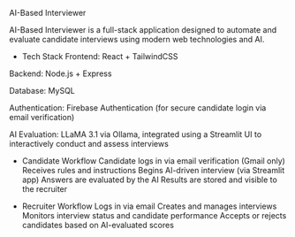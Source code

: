 AI-Based Interviewer

AI-Based Interviewer is a full-stack application designed to automate and evaluate candidate interviews using modern web technologies and AI.

* Tech Stack
Frontend: React + TailwindCSS

Backend: Node.js + Express

Database: MySQL

Authentication: Firebase Authentication (for secure candidate login via email verification)

AI Evaluation: LLaMA 3.1 via Ollama, integrated using a Streamlit UI to interactively conduct and assess interviews

* Candidate Workflow
Candidate logs in via email verification (Gmail only)
Receives rules and instructions
Begins AI-driven interview (via Streamlit app)
Answers are evaluated by the AI
Results are stored and visible to the recruiter

 * Recruiter Workflow
Logs in via email
Creates and manages interviews
Monitors interview status and candidate performance
Accepts or rejects candidates based on AI-evaluated scores


